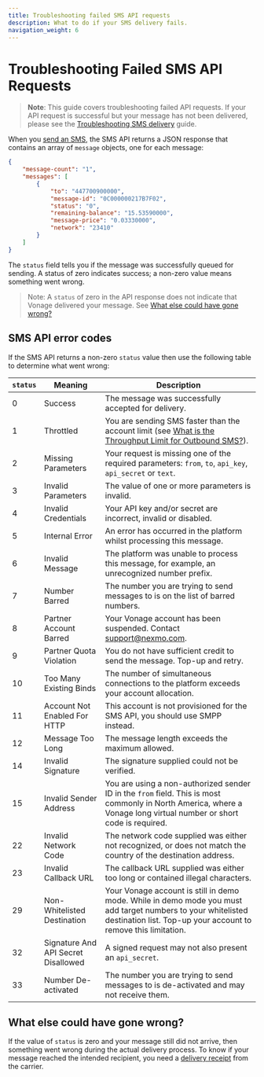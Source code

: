 ```yaml
---
title: Troubleshooting failed SMS API requests
description: What to do if your SMS delivery fails.
navigation_weight: 6
---
```


# Troubleshooting Failed SMS API Requests

> **Note**: This guide covers troubleshooting failed API requests. If your API request is successful but your message has not been delivered, please see the [Troubleshooting SMS delivery](/messaging/sms/guides/troubleshooting-sms) guide.

When you [send an SMS](/messaging/sms/code-snippets/send-an-sms), the SMS API returns a JSON response that contains an array of `message` objects, one for each message:

```json
{
    "message-count": "1",
    "messages": [
        {
            "to": "447700900000",
            "message-id": "0C000000217B7F02",
            "status": "0",
            "remaining-balance": "15.53590000",
            "message-price": "0.03330000",
            "network": "23410"
        }
    ]
}
```

The `status` field tells you if the message was successfully queued for sending. A status of zero indicates success; a non-zero value means something went wrong.

> Note: A `status` of zero in the API response does not indicate that Vonage delivered your message. See [What else could have gone wrong?](#what-else-could-have-gone-wrong)

## SMS API error codes

If the SMS API returns a non-zero `status` value then use the following table to determine what went wrong:

| `status` | Meaning | Description |
|---|---|---|
| 0 | Success  | The message was successfully accepted for delivery.
| 1 | Throttled | You are sending SMS faster than the account limit (see [What is the Throughput Limit for Outbound SMS?](https://help.nexmo.com/hc/en-us/articles/203993598)). |
| 2 | Missing Parameters | Your request is missing one of the required parameters: `from`, `to`, `api_key`, `api_secret` or `text`. |
| 3 | Invalid Parameters | The value of one or more parameters is invalid.
| 4 | Invalid Credentials | Your API key and/or secret are incorrect, invalid or disabled.
| 5 | Internal Error | An error has occurred in the platform whilst processing this message.
| 6 | Invalid Message | The platform was unable to process this message, for example, an unrecognized number prefix.
| 7 | Number Barred | The number you are trying to send messages to is on the list of barred numbers.
| 8 | Partner Account Barred  | Your Vonage account has been suspended. Contact <support@nexmo.com>. |
| 9 | Partner Quota Violation  | You do not have sufficient credit to send the message. Top-up and retry.  |
| 10 | Too Many Existing Binds | The number of simultaneous connections to the platform exceeds your account allocation.
| 11 | Account Not Enabled For HTTP | This account is not provisioned for the SMS API, you should use SMPP instead.
| 12 | Message Too Long | The message length exceeds the maximum allowed.
| 14 | Invalid Signature | The signature supplied could not be verified.
| 15 | Invalid Sender Address | You are using a non-authorized sender ID in the `from` field. This is most commonly in North America, where a Vonage long virtual number or short code is required.  |
| 22 | Invalid Network Code | The network code supplied was either not recognized, or does not match the country of the destination address.
| 23 | Invalid Callback URL | The callback URL supplied was either too long or contained illegal characters.
| 29 | Non-Whitelisted Destination | Your Vonage account is still in demo mode. While in demo mode you must add target numbers to your whitelisted destination list. Top-up your account to remove this limitation. |
| 32 | Signature And API Secret Disallowed | A signed request may not also present an `api_secret`.
| 33 | Number De-activated | The number you are trying to send messages to is de-activated and may not receive them.

## What else could have gone wrong?

If the value of `status` is zero and your message still did not arrive, then something went wrong during the actual delivery process. To know if your message reached the intended recipient, you need a [delivery receipt](/messaging/sms/guides/delivery-receipts) from the carrier.

